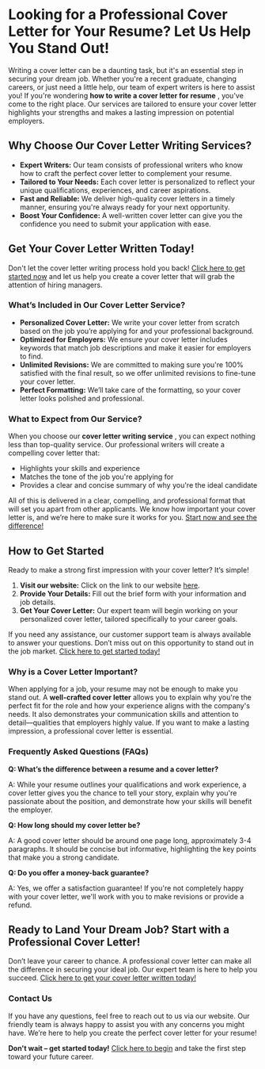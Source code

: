 # Looking for a Professional Cover Letter for Your Resume? Let Us Help You Stand Out!

Writing a cover letter can be a daunting task, but it's an essential step in securing your dream job. Whether you're a recent graduate, changing careers, or just need a little help, our team of expert writers is here to assist you! If you're wondering **how to write a cover letter for resume** , you've come to the right place. Our services are tailored to ensure your cover letter highlights your strengths and makes a lasting impression on potential employers.

## Why Choose Our Cover Letter Writing Services?

- **Expert Writers:** Our team consists of professional writers who know how to craft the perfect cover letter to complement your resume.
- **Tailored to Your Needs:** Each cover letter is personalized to reflect your unique qualifications, experiences, and career aspirations.
- **Fast and Reliable:** We deliver high-quality cover letters in a timely manner, ensuring you're always ready for your next opportunity.
- **Boost Your Confidence:** A well-written cover letter can give you the confidence you need to submit your application with ease.

## Get Your Cover Letter Written Today!

Don't let the cover letter writing process hold you back! [Click here to get started now](https://tinyurl.com/topessay?keyword=write+a+cover+letter+for+resume) and let us help you create a cover letter that will grab the attention of hiring managers.

### What’s Included in Our Cover Letter Service?

- **Personalized Cover Letter:** We write your cover letter from scratch based on the job you’re applying for and your professional background.
- **Optimized for Employers:** We ensure your cover letter includes keywords that match job descriptions and make it easier for employers to find.
- **Unlimited Revisions:** We are committed to making sure you're 100% satisfied with the final result, so we offer unlimited revisions to fine-tune your cover letter.
- **Perfect Formatting:** We’ll take care of the formatting, so your cover letter looks polished and professional.

### What to Expect from Our Service?

When you choose our **cover letter writing service** , you can expect nothing less than top-quality service. Our professional writers will create a compelling cover letter that:

- Highlights your skills and experience
- Matches the tone of the job you're applying for
- Provides a clear and concise summary of why you're the ideal candidate

All of this is delivered in a clear, compelling, and professional format that will set you apart from other applicants. We know how important your cover letter is, and we’re here to make sure it works for you. [Start now and see the difference!](https://tinyurl.com/topessay?keyword=write+a+cover+letter+for+resume)

## How to Get Started

Ready to make a strong first impression with your cover letter? It’s simple!

1. **Visit our website:** Click on the link to our website [here](https://tinyurl.com/topessay?keyword=write+a+cover+letter+for+resume).
2. **Provide Your Details:** Fill out the brief form with your information and job details.
3. **Get Your Cover Letter:** Our expert team will begin working on your personalized cover letter, tailored specifically to your career goals.

If you need any assistance, our customer support team is always available to answer your questions. Don’t miss out on this opportunity to stand out in the job market. [Click here to get started today!](https://tinyurl.com/topessay?keyword=write+a+cover+letter+for+resume)

### Why is a Cover Letter Important?

When applying for a job, your resume may not be enough to make you stand out. A **well-crafted cover letter** allows you to explain why you're the perfect fit for the role and how your experience aligns with the company's needs. It also demonstrates your communication skills and attention to detail—qualities that employers highly value. If you want to make a lasting impression, a professional cover letter is essential.

### Frequently Asked Questions (FAQs)

**Q: What’s the difference between a resume and a cover letter?**

A: While your resume outlines your qualifications and work experience, a cover letter gives you the chance to tell your story, explain why you're passionate about the position, and demonstrate how your skills will benefit the employer.

**Q: How long should my cover letter be?**

A: A good cover letter should be around one page long, approximately 3-4 paragraphs. It should be concise but informative, highlighting the key points that make you a strong candidate.

**Q: Do you offer a money-back guarantee?**

A: Yes, we offer a satisfaction guarantee! If you're not completely happy with your cover letter, we'll work with you to make revisions or provide a refund.

## Ready to Land Your Dream Job? Start with a Professional Cover Letter!

Don’t leave your career to chance. A professional cover letter can make all the difference in securing your ideal job. Our expert team is here to help you succeed. [Click here to get your cover letter written today!](https://tinyurl.com/topessay?keyword=write+a+cover+letter+for+resume)

### Contact Us

If you have any questions, feel free to reach out to us via our website. Our friendly team is always happy to assist you with any concerns you might have. We’re here to help you create the perfect cover letter for your resume!

**Don't wait – get started today!** [Click here to begin](https://tinyurl.com/topessay?keyword=write+a+cover+letter+for+resume) and take the first step toward your future career.
